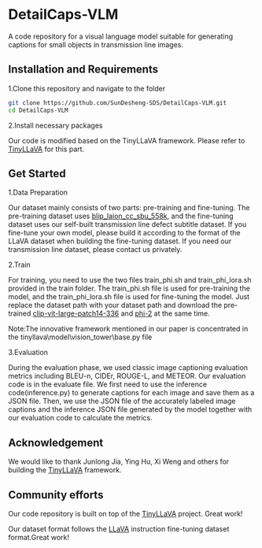 # DetailCaps-VLM
A code repository for a visual language model suitable for generating captions for small objects in transmission line images.
## Installation and Requirements
1.Clone this repository and navigate to the folder
```bash
git clone https://github.com/SunDesheng-SDS/DetailCaps-VLM.git
cd DetailCaps-VLM
```
2.Install necessary packages

Our code is modified based on the TinyLLaVA framework. Please refer to [TinyLLaVA](https://github.com/TinyLLaVA/TinyLLaVA_Factory) for this part.

## Get Started

1.Data Preparation

Our dataset mainly consists of two parts: pre-training and fine-tuning. The pre-training dataset uses [blip_laion_cc_sbu_558k](https://huggingface.co/datasets/liuhaotian/LLaVA-Pretrain/tree/main), and the fine-tuning dataset uses our self-built transmission line defect subtitle dataset. If you fine-tune your own model, please build it according to the format of the LLaVA dataset when building the fine-tuning dataset. If you need our transmission line dataset, please contact us privately.

2.Train

For training, you need to use the two files train_phi.sh and train_phi_lora.sh provided in the train folder. The train_phi.sh file is used for pre-training the model, and the train_phi_lora.sh file is used for fine-tuning the model. Just replace the dataset path with your dataset path and download the pre-trained [clip-vit-large-patch14-336](https://huggingface.co/openai/clip-vit-large-patch14-336/tree/main) and [phi-2](https://huggingface.co/microsoft/phi-2/tree/main) at the same time.

Note:The innovative framework mentioned in our paper is concentrated in the tinyllava\model\vision_tower\base.py file

3.Evaluation

During the evaluation phase, we used classic image captioning evaluation metrics including BLEU-n, CIDEr, ROUGE-L, and METEOR. Our evaluation code is in the evaluate file. We first need to use the inference code(inference.py) to generate captions for each image and save them as a JSON file. Then, we use the JSON file of the accurately labeled image captions and the inference JSON file generated by the model together with our evaluation code to calculate the metrics.

## Acknowledgement
We would like to thank Junlong Jia, Ying Hu, Xi Weng and others for building the [TinyLLaVA](https://github.com/TinyLLaVA/TinyLLaVA_Factory) framework.
## Community efforts
Our code repository is built on top of the [TinyLLaVA](https://github.com/TinyLLaVA/TinyLLaVA_Factory) project. Great work!

Our dataset format follows the [LLaVA](https://github.com/haotian-liu/LLaVA) instruction fine-tuning dataset format.Great work!



